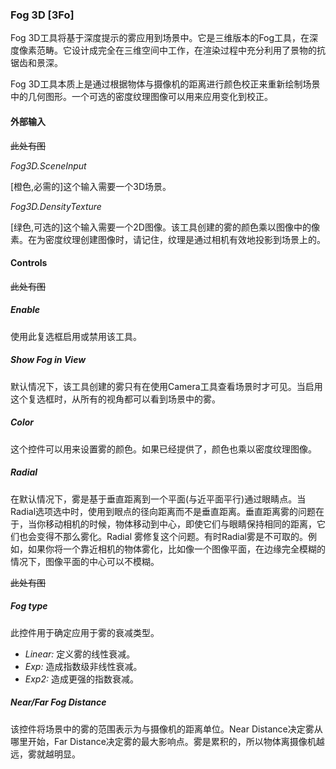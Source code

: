 ### **Fog 3D [3Fo]**

Fog 3D工具将基于深度提示的雾应用到场景中。它是三维版本的Fog工具，在深度像素范畴。它设计成完全在三维空间中工作，在渲染过程中充分利用了景物的抗锯齿和景深。

Fog 3D工具本质上是通过根据物体与摄像机的距离进行颜色校正来重新绘制场景中的几何图形。一个可选的密度纹理图像可以用来应用变化到校正。

#### 外部输入

~~此处有图~~

*Fog3D.SceneInput*

[橙色,必需的]这个输入需要一个3D场景。

*Fog3D.DensityTexture*

[绿色,可选的]这个输入需要一个2D图像。该工具创建的雾的颜色乘以图像中的像素。在为密度纹理创建图像时，请记住，纹理是通过相机有效地投影到场景上的。

#### Controls

~~此处有图~~

##### Enable

使用此复选框启用或禁用该工具。

##### Show Fog in View

默认情况下，该工具创建的雾只有在使用Camera工具查看场景时才可见。当启用这个复选框时，从所有的视角都可以看到场景中的雾。

##### Color

这个控件可以用来设置雾的颜色。如果已经提供了，颜色也乘以密度纹理图像。

##### Radial

在默认情况下，雾是基于垂直距离到一个平面(与近平面平行)通过眼睛点。当Radial选项选中时，使用到眼点的径向距离而不是垂直距离。垂直距离雾的问题在于，当你移动相机的时候，物体移动到中心，即使它们与眼睛保持相同的距离，它们也会变得不那么雾化。Radial 雾修复这个问题。有时Radial雾是不可取的。例如，如果你将一个靠近相机的物体雾化，比如像一个图像平面，在边缘完全模糊的情况下，图像平面的中心可以不模糊。

~~此处有图~~

##### Fog type

此控件用于确定应用于雾的衰减类型。

- *Linear:* 定义雾的线性衰减。
- *Exp:* 造成指数级非线性衰减。
- *Exp2:* 造成更强的指数衰减。

##### Near/Far Fog Distance

该控件将场景中的雾的范围表示为与摄像机的距离单位。Near Distance决定雾从哪里开始，Far Distance决定雾的最大影响点。雾是累积的，所以物体离摄像机越远，雾就越明显。

